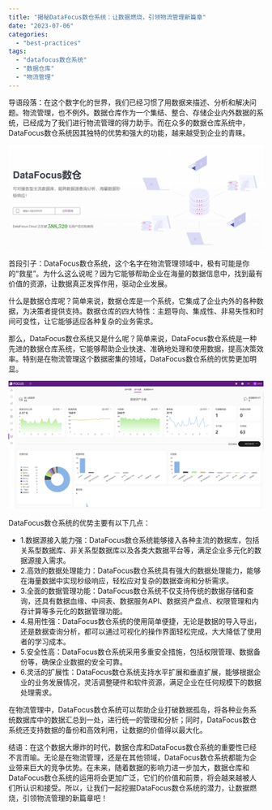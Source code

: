 ```yaml
---
title: "揭秘DataFocus数仓系统：让数据燃烧，引领物流管理新篇章"
date: "2023-07-06"
categories: 
  - "best-practices"
tags: 
  - "datafocus数仓系统"
  - "数据仓库"
  - "物流管理"
---
```


导语段落：在这个数字化的世界，我们已经习惯了用数据来描述、分析和解决问题。物流管理，也不例外。数据仓库作为一个集结、整合、存储企业内外数据的系统，已经成为了我们进行物流管理的得力助手。而在众多的数据仓库系统中，DataFocus数仓系统因其独特的优势和强大的功能，越来越受到企业的青睐。

![](images/1685510573-%E5%B1%8F%E5%B9%95%E6%88%AA%E5%9B%BE-2023-05-31-130717.png)

首段引子：DataFocus数仓系统，这个名字在物流管理领域中，极有可能是你的“救星”。为什么这么说呢？因为它能够帮助企业在海量的数据信息中，找到最有价值的资源，让数据真正发挥作用，驱动企业发展。

什么是数据仓库呢？简单来说，数据仓库是一个系统，它集成了企业内外的各种数据，为决策者提供支持。数据仓库的四大特性：主题导向、集成性、非易失性和时间可变性，让它能够适应各种复杂的业务需求。

那么，DataFocus数仓系统又是什么呢？简单来说，DataFocus数仓系统是一种先进的数据仓库系统，它能够帮助企业快速、准确地处理和使用数据，提高决策效率。特别是在物流管理这个数据密集的领域，DataFocus数仓系统的优势更加明显。

![](images/1687330209-%E4%BC%81%E4%B8%9A%E5%BE%AE%E4%BF%A1%E6%88%AA%E5%9B%BE_16856738785808.png)

DataFocus数仓系统的优势主要有以下几点：

- 1.数据源接入能力强：DataFocus数仓系统能够接入各种主流的数据库，包括关系型数据库、非关系型数据库以及各类大数据平台等，满足企业多元化的数据源接入需求。
- 2.高效的数据处理能力：DataFocus数仓系统具有强大的数据处理能力，能够在海量数据中实现秒级响应，轻松应对复杂的数据查询和分析需求。
- 3.全面的数据管理功能：DataFocus数仓系统不仅支持传统的数据存储和查询，还具有数据血缘、中间表、数据服务API、数据资产盘点、权限管理和内存计算等多元化的数据管理功能。
- 4.易用性强：DataFocus数仓系统的使用简单便捷，无论是数据的导入导出，还是数据查询分析，都可以通过可视化的操作界面轻松完成，大大降低了使用者的学习成本。
- 5.安全性高：DataFocus数仓系统采用多重安全措施，包括权限管理、数据备份等，确保企业数据的安全可靠。
- 6.灵活的扩展性：DataFocus数仓系统支持水平扩展和垂直扩展，能够根据企业的业务发展情况，灵活调整硬件和软件资源，满足企业在任何规模下的数据处理需求。

在物流管理中，DataFocus数仓系统可以帮助企业打破数据孤岛，将各种业务系统数据库中的数据汇总到一处，进行统一的管理和分析；同时，DataFocus数仓系统还支持数据的备份和高效利用，让数据的价值得以最大化。

结语：在这个数据大爆炸的时代，数据仓库和DataFocus数仓系统的重要性已经不言而喻。无论是在物流管理，还是在其他领域，DataFocus数仓系统都能为企业带来巨大的竞争优势。在未来，随着数据的影响力进一步加大，数据仓库和DataFocus数仓系统的运用将会更加广泛，它们的价值和前景，将会越来越被人们所认识和接受。所以，让我们一起挖掘DataFocus数仓系统的潜力，让数据燃烧，引领物流管理的新篇章吧！

